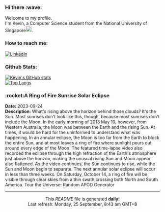 <h3>Hi there :wave:</h3>

Welcome to my profile.   
I'm Kevin, a Computer Science student from the National University of Singapore<img src="https://img.icons8.com/color/96/000000/singapore-circular.png" width="20px"/>.</p>

<h3>How to reach me: </h3>
<a href="https://www.linkedin.com/in/kevin-foong/"><img alt="LinkedIn" src="https://img.shields.io/badge/linkedin-%230077B5.svg?&style=for-the-badge&logo=linkedin&logoColor=white" /></a> 

<h3>Github Stats: </h3> 

[![Kevin's GitHub stats](https://github-readme-stats.vercel.app/api?username=kevin9foong&theme=tokyonight)](https://github.com/anuraghazra/github-readme-stats) <br/>
[![Top Langs](https://github-readme-stats.vercel.app/api/top-langs/?username=kevin9foong&layout=compact&theme=tokyonight)](https://github.com/anuraghazra/github-readme-stats)

<h3>:rocket:A Ring of Fire Sunrise Solar Eclipse</h3> 
<b>Date:</b> 2023-09-24<br/>
<b>Description:</b> What&#39;s rising above the horizon behind those clouds? It&#39;s the Sun.  Most sunrises don&#39;t look like this, though, because most sunrises don&#39;t include the Moon. In the early morning of 2013 May 10, however, from Western Australia, the Moon was between the Earth and the rising Sun.  At times, it would be hard for the uninformed to understand what was happening.  In an annular eclipse, the Moon is too far from the Earth to block the entire Sun, and at most leaves a ring of fire where sunlight pours out around every edge of the Moon.  The featured time-lapse video also recorded the eclipse through the high refraction of the Earth&#39;s atmosphere just above the horizon, making the unusual rising Sun and Moon appear also flattened.  As the video continues, the Sun continues to rise, while the Sun and Moon begin to separate.  The next annular solar eclipse will occur in less than three weeks.  On Saturday, October 14, a ring of fire will be visible through clear skies from a thin swath crossing both North and South America.   Tour the Universe: Random APOD Generator<br/>

------------
<p align="center">This <i>README</i> file is generated <b>daily</b>!</br>
Last refresh: Monday, 25 September, 8:43 am GMT+8<br />